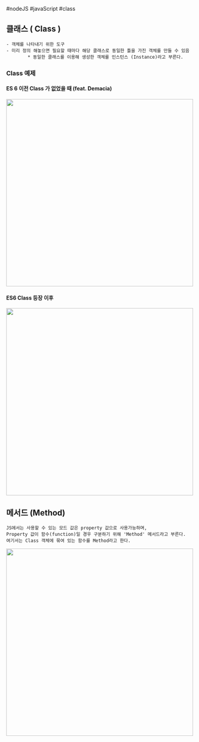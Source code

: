 #nodeJS #javaScript #class 

## 클래스 ( Class )
	- 객체를 나타내기 위한 도구
	- 미리 정의 해놓으면 필요할 때마다 해당 클래스로 동일한 틀을 가진 객체를 만들 수 있음
			* 동일한 클래스를 이용해 생성한 객체를 인스턴스 (Instance)라고 부른다.

### Class 예제

#### ES 6 이전 Class 가 없었을 때 (feat. Demacia)

<img src = 'https://user-images.githubusercontent.com/114923190/209467497-84b11460-9d9f-4c2e-aecd-b95d2bf28e01.png' width = '500'>

#### ES6 Class 등장 이후

<img src = 'https://user-images.githubusercontent.com/114923190/209467522-98cef5d9-8605-4c69-b5ff-53a190952d5b.png' width = '500'>

##  메서드 (Method)
	JS에서는 사용할 수 있는 모드 값은 property 값으로 사용가능하며,
	Property 값이 함수(function)일 경우 구분하기 위해 'Method' 메서드라고 부른다.
	여기서는 Class 객체에 묶여 있는 함수를 Method라고 한다.
<img src = 'https://user-images.githubusercontent.com/114923190/209467535-6646ab4c-140c-495a-b58c-16c507658c08.png' width = '500'>
